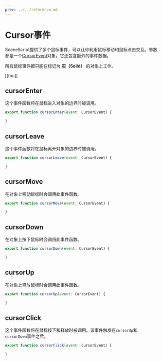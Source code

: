 ```yaml
---
prev: ../../reference.md
---
```


# Cursor事件

SceneScript提供了多个鼠标事件，可以让你利用鼠标移动和鼠标点击交互。参数都是一个[CursorEvent](/wallpaper-engine-docs/scene/scenescript/reference/class/CursorEvent)对象，它还包含额外的事件数据。

所有鼠标事件都只能在标记为 **实（Solid）** 的对象上工作。

[[toc]]

## cursorEnter

这个事件函数将在鼠标进入对象的边界时被调用。

```js
export function cursorEnter(event: CursorEvent) {

}
```

## cursorLeave

这个事件函数将在鼠标离开对象的边界时被调用。

```js
export function cursorLeave(event: CursorEvent) {

}
```

## cursorMove

在对象上移动鼠标时会调用此事件函数。

```js
export function cursorMove(event: CursorEvent) {

}
```

## cursorDown

在对象上按下鼠标时会调用此事件函数。

```js
export function cursorDown(event: CursorEvent) {

}
```

## cursorUp

在对象上释放鼠标时会调用此事件函数。

```js
export function cursorUp(event: CursorEvent) {

}
```

## cursorClick

这个事件函数将在鼠标按下和释放时被调用。该事件触发在`cursorUp`和`cursorDown`事件之后。

```js
export function cursorClick(event: CursorEvent) {

}
```